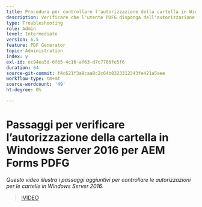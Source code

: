 ```yaml
---
title: Procedura per controllare l'autorizzazione della cartella in Windows Server2016
description: Verificare che l'utente PDFG disponga dell'autorizzazione per la cartella richiesta in Windows Server 2016
type: Troubleshooting
role: Admin
level: Intermediate
version: 6.5
feature: PDF Generator
topic: Administration
index: y
exl-id: ec94ea5d-6f65-4c16-af63-d7c7766fe5f6
duration: 64
source-git-commit: f4c621f3a9caa8c2c64b8323312343fe421a5aee
workflow-type: tm+mt
source-wordcount: '49'
ht-degree: 0%

---
```


# Passaggi per verificare l’autorizzazione della cartella in Windows Server 2016 per AEM Forms PDFG

*Questo video illustra i passaggi aggiuntivi per controllare le autorizzazioni per le cartelle in Windows Server 2016.*

>[!VIDEO](https://video.tv.adobe.com/v/335519?quality=12&learn=on)
